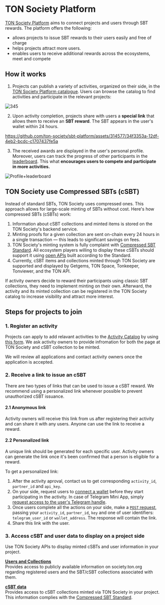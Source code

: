 # TON Society Platform
[TON Society Platform](https://society.ton.org) aims to connect projects and users through SBT rewards. The platform offers the following:
- allows projects to issue SBT rewards to their users easily and free of charge
- helps projects attract more users.
- enables users to receive additional rewards across the ecosystems, meet and compete

## How it works
1. Projects can publish a variety of activities, organized on their side, in the [TON Society Platform catalogue](https://society.ton.org/). Users can browse the catalog to find activities and participate in the relevant projects:

![345](https://github.com/ton-society/sbt-platform/assets/314577/7e99a9ad-bfb6-4741-83e0-fd2b5fab5bf7)

2. Upon activity completion, projects share with users a **special link** that allows them to receive an **SBT reward**. The SBT appears in the user's wallet within 24 hours.


https://github.com/ton-society/sbt-platform/assets/314577/34f3353a-12df-4eb2-bcdc-c1707437fe5a


3. The received awards are displayed in the user's personal profile. Moreover, users can track the progress of other participants in the [leaderboard](https://society.ton.org/contributors). This what **encourages users to compete and participate in more activities.**
   
![Profile+leaderboard](https://github.com/ton-society/sbt-platform/assets/314577/44a40dfb-4146-4eff-b032-5fe6cb40b025)


## TON Society use Compressed SBTs (cSBT)
Instead of standard SBTs, TON Society uses compressed ones. This approach allows for large-scale minting of SBTs without cost. Here's how compressed SBTs (cSBTs) work:

1. Information about cSBT collections and minted items is stored on the TON Society's backend service.
2. Minting proofs for a given collection are sent on-chain every 24 hours in a single transaction — this leads to significant savings on fees.
3. TON Society's minting system is fully complaint with [Compressed SBT Standard](https://github.com/krigga/TEPs/blob/compressed-nfts/text/0000-compressed-nft-standard.md#1-itemsindex). All ecosystem players willing to display these cSBTs should support it using [open APIs](https://ton-society.github.io/sbt-platform/#/Compressed%20SBTs) built according to the Standard.
4. Currently, cSBT items and collections minted through TON Society are supported and displayed by Getgems, TON Space, Tonkeeper, Tonviewer, and the TON API.

If activity owners decide to reward their participants using classic SBT collections, they need to implement minting on their own. Afterward, the activity and its minted collection can be registered in the TON Society catalog to increase visibility and attract more interest.

## Steps for projects to join

### 1. Register an activity
Projects can apply to add relavant activities to the [Activity Catalog](https://society.ton.org/activities) by using [this form](https://docs.google.com/forms/d/e/1FAIpQLSdLGBSLahzJ9snoWUwpq7AkNaWrXBvAOk9jfW53D4uh_bDxow/viewform). We ask activity owners to provide infromation for both the page at TON Society and cSBT collection to be minted.

We will review all applications and contact activity owners once the application is accepted.

### 2. Receive a link to issue an cSBT
There are two types of links that can be used to issue a cSBT reward. We recommend using a personalized link whenever possible to prevent unauthorized cSBT issuance.

#### 2.1 Anonymous link
Activity owners will receive this link from us after registering their activity and can share it with any users. Anyone can use the link to receive a reward.


#### 2.2 Personalized link 
A unique link should be generated for each specific user. Activity owners can generate the link once it's been confirmed that a person is eligible for a reward.

To get a personalized link:

1. After the activity aproval, contact us to get corresponding ```activity_id```, ```partner_id``` and ```api_key```.
2. On your side, request users to [connect a wallet](https://docs.ton.org/develop/dapps/ton-connect/overview) before they start participating in the activity. In case of Telegram Mini App, simply [request access to the user's Telegram handle](https://core.telegram.org/bots/webapps#initializing-mini-apps).
3. Once users complete all the actions on your side, make a [```POST``` request](https://ton-society.github.io/sbt-platform/#/Activities/createRewardLink), passing your ```activity_id```, ```partner_id```, ```key``` and one of user identifiers: ```telegram_user_id``` or ```wallet_address```. The response will contain the link.
4. Share this link with the user.

### 3. Access cSBT and user data to display on a project side
Use TON Society APIs to display minted cSBTs and user information in your project.

**[Users and Collections](https://ton-society.github.io/sbt-platform/#/Users)**<br />
Provides access to publicly available information on society.ton.org regarding registered users and the SBT/cSBT collections associated with them.

**[cSBT data](https://ton-society.github.io/sbt-platform/#/Compressed%20SBTs)**<br />
Provides access to cSBT collections minted via TON Society in your project. This information complies with the [Compressed SBT Standard](https://github.com/krigga/TEPs/blob/compressed-nfts/text/0000-compressed-nft-standard.md#1-itemsindex).
